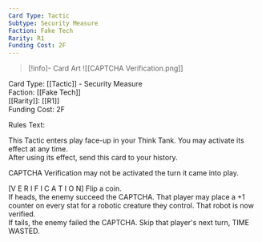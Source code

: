 ```yaml
---
Card Type: Tactic
Subtype: Security Measure
Faction: Fake Tech
Rarity: R1
Funding Cost: 2F
---
```

> [!info]- Card Art
> ![[CAPTCHA Verification.png]]

Card Type: [[Tactic]] - Security Measure  
Faction: [[Fake Tech]]  
[[Rarity]]: [[R1]]  
Funding Cost: 2F  

Rules Text:  

This Tactic enters play face-up in your Think Tank. You may activate its effect at any time.  
After using its effect, send this card to your history.  

CAPTCHA Verification may not be activated the turn it came into play.  

[V E R I F I C A T I O N] Flip a coin.  
If heads, the enemy succeed the CAPTCHA. That player may place a +1 counter on every stat for a robotic creature they control. That robot is now verified.  
If tails, the enemy failed the CAPTCHA. Skip that player's next turn, TIME WASTED.   